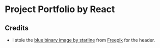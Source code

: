 # Project Portfolio by React

## Credits

- I stole the <a href="https://www.freepik.com/free-vector/blue-digital-binary-code-data-numbers-background-design_8289975.htm#query=matrix%20background&position=5&from_view=keyword">blue binary image by starline</a> from [Freepik](https://www.freepik.com/) for the header.
